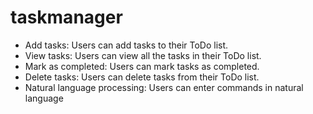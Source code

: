 # taskmanager
- Add tasks: Users can add tasks to their ToDo list.
- View tasks: Users can view all the tasks in their ToDo list.
- Mark as completed: Users can mark tasks as completed.
- Delete tasks: Users can delete tasks from their ToDo list.
- Natural language processing: Users can enter commands in natural language 
